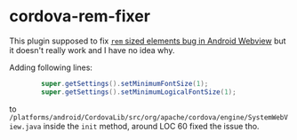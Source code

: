 # cordova-rem-fixer

This plugin supposed to fix [`rem` sized elements bug in Android Webview](https://stackoverflow.com/questions/41179357/android-webview-rem-units-scale-way-to-large-for-boxes) but it doesn't really work and I have no idea why.

Adding following lines:
```java
        super.getSettings().setMinimumFontSize(1);
        super.getSettings().setMinimumLogicalFontSize(1);
```
 to `/platforms/android/CordovaLib/src/org/apache/cordova/engine/SystemWebView.java` inside the `init` method, around LOC 60 fixed the issue tho. 
